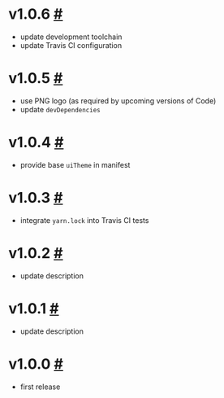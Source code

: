 # v1.0.6 [#](https://github.com/idleberg/vscode-subway/releases/tag/1.0.6)

- update development toolchain
- update Travis CI configuration

# v1.0.5 [#](https://github.com/idleberg/vscode-subway/releases/tag/1.0.5)

- use PNG logo (as required by upcoming versions of Code)
- update `devDependencies`

# v1.0.4 [#](https://github.com/idleberg/vscode-subway/releases/tag/1.0.4)

- provide base `uiTheme` in manifest

# v1.0.3 [#](https://github.com/idleberg/vscode-subway/releases/tag/1.0.3)

- integrate `yarn.lock` into Travis CI tests

# v1.0.2 [#](https://github.com/idleberg/vscode-subway/releases/tag/1.0.2)

- update description

# v1.0.1 [#](https://github.com/idleberg/vscode-subway/releases/tag/1.0.1)

- update description

# v1.0.0 [#](https://github.com/idleberg/vscode-subway/releases/tag/1.0.0)

- first release

